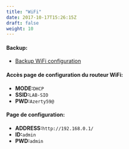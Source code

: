 ```yaml
---
title: "WiFi"
date: 2017-10-17T15:26:15Z
draft: false
weight: 10
---
```


#### Backup:
- [Backup WiFi configuration](/wifi/backup_wifi_config.bin)

#### Accès page de configuration du routeur WiFi:
- **MODE:**`DHCP`
- **SSID:**`LAB-SIO`
- **PWD:**`Azerty59@`

#### Page de configuration:
- **ADDRESS:**`http://192.168.0.1/`
- **ID:**`admin`
- **PWD:**`admin`
